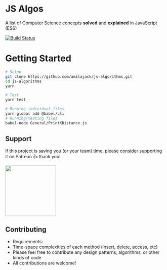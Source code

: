 JS Algos
============
A list of Computer Science concepts **solved** and **explained** in JavaScript (ES6)

[![Build Status](https://dev.azure.com/amilajack/amilajack/_apis/build/status/amilajack.js-algorithms?branchName=master)](https://dev.azure.com/amilajack/amilajack/_build/latest?definitionId=18&branchName=master)

# Getting Started

```bash
# Setup
git clone https://github.com/amilajack/js-algorithms.git
cd js-algorithms
yarn

# Test
yarn test

# Running individual files
yarn global add @babel/cli
# Running/testing files
babel-node General/PrintKDistance.js
```

## Support

If this project is saving you (or your team) time, please consider supporting it on Patreon 👍 thank you!

<p>
  <a href="https://www.patreon.com/amilajack">
    <img src="https://c5.patreon.com/external/logo/become_a_patron_button@2x.png" width="160">
  </a>
</p>

## Contributing
* Requirements:
 * Time-space complexities of each method (insert, delete, access, etc)
* Please feel free to contribute any design patterns, algorithms, or other kinds of code
* All contributions are welcome!
